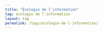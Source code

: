 ```yaml
---
title: "Écologie de l'information"
tag: écologie de l'information
layout: tag
permalink: /tags/ecologie-de-l-information/
---
```

